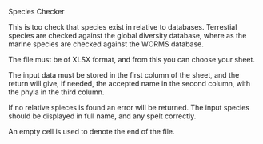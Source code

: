 Species Checker

This is too check that species exist in relative to databases.
Terrestial species are checked against the global diversity database, where as the
marine species are checked against the WORMS database.

The file must be of XLSX format, and from this you can choose your sheet.

The input data must be stored in the first column of the sheet, and the return will 
give, if needed, the accepted name in the second column, with the phyla in the third column.

If no relative spieces is found an error will be returned.  The input species should be displayed
in full name, and any spelt correctly.

An empty cell is used to denote the end of the file.